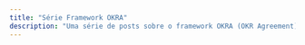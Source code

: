 ```yaml
---
title: "Série Framework OKRA"
description: "Uma série de posts sobre o framework OKRA (OKR Agreement), uma abordagem prática para alinhamento e execução de OKRs em equipes."
---
```

